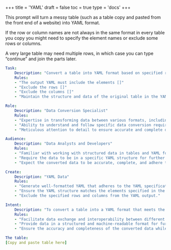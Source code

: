 +++
title = 'YAML'
draft = false
toc = true
type = 'docs'
+++



This prompt will turn a messy table (such as a table copy and pasted from the front end of a website) into YAML format.

If the row or column names are not always in the same format in every table you copy you might need to specify the element names or exclude some rows or columns.

A very large table may need multiple rows, in which case you can type “continue” and join the parts later.

```yaml
Task:
    Description: "Convert a table into YAML format based on specified requirements."
    Rules:
    - "The output YAML must include the elements []"
    - "Exclude the rows []"
    - "Exclude the columns []"
    - "Maintain the structure and data of the original table in the YAML output."

Role:
    Description: "Data Conversion Specialist"
    Rules:
    - "Expertise in transforming data between various formats, including tables and YAML."
    - "Ability to understand and follow specific data conversion requirements."
    - "Meticulous attention to detail to ensure accurate and complete data transformation."

Audience:
    Description: "Data Analysts and Developers"
    Rules:
    - "Familiar with working with structured data in tables and YAML format."
    - "Require the data to be in a specific YAML structure for further processing or analysis."
    - "Expect the converted data to be accurate, complete, and adhere to the specified requirements."

Create:
    Description: "YAML Data"
    Rules:
    - "Generate well-formatted YAML that adheres to the YAML specification."
    - "Ensure the YAML structure matches the elements specified in the original prompt."
    - "Exclude the specified rows and columns from the YAML output."

Intent:
    Description: "To convert a table into a YAML format that meets the specific requirements provided, enabling easier data processing, analysis, and integration with other systems."
    Rules:
    - "Facilitate data exchange and interoperability between different systems or applications."
    - "Provide data in a structured and machine-readable format for further manipulation and analysis."
    - "Ensure the accuracy and completeness of the converted data while adhering to the specified requirements."

The table:
[Copy and paste table here]

```
